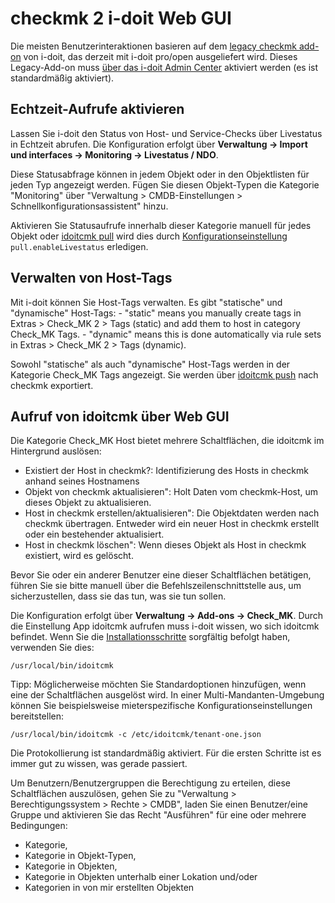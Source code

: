 # checkmk 2 i-doit Web GUI

Die meisten Benutzerinteraktionen basieren auf dem [legacy checkmk add-on](./index.md) von i-doit, das derzeit mit i-doit pro/open ausgeliefert wird. Dieses Legacy-Add-on muss [über das i-doit Admin Center](../index.md) aktiviert werden (es ist standardmäßig aktiviert).

Echtzeit-Aufrufe aktivieren
---------------------------

Lassen Sie i-doit den Status von Host- und Service-Checks über Livestatus in Echtzeit abrufen. Die Konfiguration erfolgt über **Verwaltung → Import und interfaces → Monitoring → Livestatus / NDO**.

Diese Statusabfrage können in jedem Objekt oder in den Objektlisten für jeden Typ angezeigt werden. Fügen Sie diesen Objekt-Typen die Kategorie "Monitoring" über "Verwaltung > CMDB-Einstellungen > Schnellkonfigurationsassistent" hinzu.

Aktivieren Sie Statusaufrufe innerhalb dieser Kategorie manuell für jedes Objekt oder [idoitcmk pull](h./../checkmk2-bestandsdaten-in-die-cmdb-importieren.md) wird dies durch [Konfigurationseinstellung](./checkmk2-konfiguration.md) `pull.enableLivestatus` erledigen.

Verwalten von Host-Tags
-----------------------

Mit i-doit können Sie Host-Tags verwalten. Es gibt "statische" und "dynamische" Host-Tags: - "static" means you manually create tags in Extras > Check_MK 2 > Tags (static) and add them to host in category Check_MK Tags. - "dynamic" means this is done automatically via rule sets in Extras > Check_MK 2 > Tags (dynamic).

Sowohl "statische" als auch "dynamische" Host-Tags werden in der Kategorie Check_MK Tags angezeigt. Sie werden über [idoitcmk push](./checkmk2-wato-konfiguration-auf-basis-von-cmdb-daten-generieren.md) nach checkmk exportiert.

Aufruf von idoitcmk über Web GUI
----------------------------------

Die Kategorie Check_MK Host bietet mehrere Schaltflächen, die idoitcmk im Hintergrund auslösen:

*   Existiert der Host in checkmk?: Identifizierung des Hosts in checkmk anhand seines Hostnamens
*   Objekt von checkmk aktualisieren": Holt Daten vom checkmk-Host, um dieses Objekt zu aktualisieren.
*   Host in checkmk erstellen/aktualisieren": Die Objektdaten werden nach checkmk übertragen. Entweder wird ein neuer Host in checkmk erstellt oder ein bestehender aktualisiert.
*   Host in checkmk löschen": Wenn dieses Objekt als Host in checkmk existiert, wird es gelöscht.

Bevor Sie oder ein anderer Benutzer eine dieser Schaltflächen betätigen, führen Sie sie bitte manuell über die Befehlszeilenschnittstelle aus, um sicherzustellen, dass sie das tun, was sie tun sollen.

Die Konfiguration erfolgt über **Verwaltung → Add-ons → Check_MK**. Durch die Einstellung App idoitcmk aufrufen muss i-doit wissen, wo sich idoitcmk befindet. Wenn Sie die [Installationsschritte](./checkmk2-installation.md) sorgfältig befolgt haben, verwenden Sie dies:

    /usr/local/bin/idoitcmk

Tipp: Möglicherweise möchten Sie Standardoptionen hinzufügen, wenn eine der Schaltflächen ausgelöst wird. In einer Multi-Mandanten-Umgebung können Sie beispielsweise mieterspezifische Konfigurationseinstellungen bereitstellen:

    /usr/local/bin/idoitcmk -c /etc/idoitcmk/tenant-one.json

Die Protokollierung ist standardmäßig aktiviert. Für die ersten Schritte ist es immer gut zu wissen, was gerade passiert.

Um Benutzern/Benutzergruppen die Berechtigung zu erteilen, diese Schaltflächen auszulösen, gehen Sie zu "Verwaltung > Berechtigungssystem > Rechte > CMDB", laden Sie einen Benutzer/eine Gruppe und aktivieren Sie das Recht "Ausführen" für eine oder mehrere Bedingungen:

*   Kategorie,
*   Kategorie in Objekt-Typen,
*   Kategorie in Objekten,
*   Kategorie in Objekten unterhalb einer Lokation und/oder
*   Kategorien in von mir erstellten Objekten
